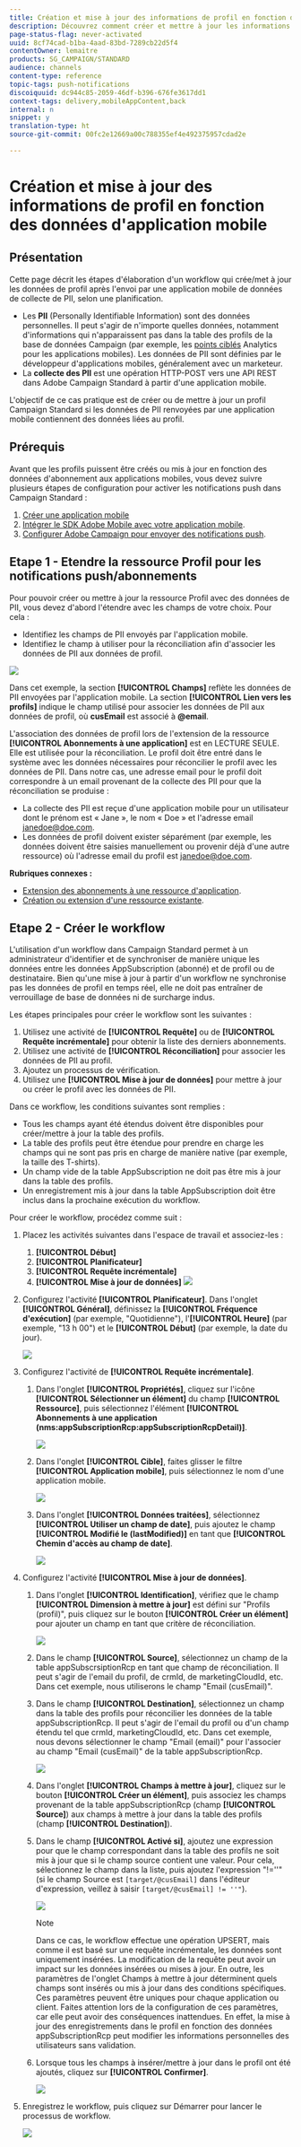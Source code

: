 ```yaml
---
title: Création et mise à jour des informations de profil en fonction des données d'application mobile
description: Découvrez comment créer et mettre à jour les informations de profil en fonction des données d'application mobile.
page-status-flag: never-activated
uuid: 8cf74cad-b1ba-4aad-83bd-7289cb22d5f4
contentOwner: lemaitre
products: SG_CAMPAIGN/STANDARD
audience: channels
content-type: reference
topic-tags: push-notifications
discoiquuid: dc944c85-2059-46df-b396-676fe3617dd1
context-tags: delivery,mobileAppContent,back
internal: n
snippet: y
translation-type: ht
source-git-commit: 00fc2e12669a00c788355ef4e492375957cdad2e

---
```



# Création et mise à jour des informations de profil en fonction des données d'application mobile

## Présentation

Cette page décrit les étapes d'élaboration d'un workflow qui crée/met à jour les données de profil après l'envoi par une application mobile de données de collecte de PII, selon une planification.

* Les **PII** (Personally Identifiable Information) sont des données personnelles. Il peut s'agir de n'importe quelles données, notamment d'informations qui n'apparaissent pas dans la table des profils de la base de données Campaign (par exemple, les [points ciblés](../../integrating/using/about-campaign-points-of-interest-data-integration.md) Analytics pour les applications mobiles). Les données de PII sont définies par le développeur d'applications mobiles, généralement avec un marketeur.
* La **collecte des PII** est une opération HTTP-POST vers une API REST dans Adobe Campaign Standard à partir d'une application mobile.

L'objectif de ce cas pratique est de créer ou de mettre à jour un profil Campaign Standard si les données de PII renvoyées par une application mobile contiennent des données liées au profil.

## Prérequis

Avant que les profils puissent être créés ou mis à jour en fonction des données d'abonnement aux applications mobiles, vous devez suivre plusieurs étapes de configuration pour activer les notifications push dans Campaign Standard :

1. [Créer une application mobile](../../administration/using/configuring-a-mobile-application.md)
1. [Intégrer le SDK Adobe Mobile avec votre application mobile](https://helpx.adobe.com/fr/campaign/kb/integrate-mobile-sdk.html).
1. [Configurer Adobe Campaign pour envoyer des notifications push](https://helpx.adobe.com/fr/campaign/kb/configuring-app-sdkv4.html).

## Etape 1 - Etendre la ressource Profil pour les notifications push/abonnements

Pour pouvoir créer ou mettre à jour la ressource Profil avec des données de PII, vous devez d'abord l'étendre avec les champs de votre choix. Pour cela :

* Identifiez les champs de PII envoyés par l'application mobile.
* Identifiez le champ à utiliser pour la réconciliation afin d'associer les données de PII aux données de profil.

![](assets/update_profile1.png)

Dans cet exemple, la section **[!UICONTROL Champs]** reflète les données de PII envoyées par l'application mobile. La section **[!UICONTROL Lien vers les profils]** indique le champ utilisé pour associer les données de PII aux données de profil, où **cusEmail** est associé à **@email**.

L'association des données de profil lors de l'extension de la ressource **[!UICONTROL Abonnements à une application]** est en LECTURE SEULE. Elle est utilisée pour la réconciliation. Le profil doit être entré dans le système avec les données nécessaires pour réconcilier le profil avec les données de PII. Dans notre cas, une adresse email pour le profil doit correspondre à un email provenant de la collecte des PII pour que la réconciliation se produise :

* La collecte des PII est reçue d'une application mobile pour un utilisateur dont le prénom est « Jane », le nom « Doe » et l'adresse email janedoe@doe.com.
* Les données de profil doivent exister séparément (par exemple, les données doivent être saisies manuellement ou provenir déjà d'une autre ressource) où l'adresse email du profil est janedoe@doe.com.

**Rubriques connexes :**

* [Extension des abonnements à une ressource d'application](../../developing/using/extending-the-subscriptions-to-an-application-resource.md).
* [Création ou extension d'une ressource existante](../../developing/using/key-steps-to-add-a-resource.md).

## Etape 2 - Créer le workflow

L'utilisation d'un workflow dans Campaign Standard permet à un administrateur d'identifier et de synchroniser de manière unique les données entre les données AppSubscription (abonné) et de profil ou de destinataire. Bien qu'une mise à jour à partir d'un workflow ne synchronise pas les données de profil en temps réel, elle ne doit pas entraîner de verrouillage de base de données ni de surcharge indus.

Les étapes principales pour créer le workflow sont les suivantes :

1. Utilisez une activité de **[!UICONTROL Requête]** ou de **[!UICONTROL Requête incrémentale]** pour obtenir la liste des derniers abonnements.
1. Utilisez une activité de **[!UICONTROL Réconciliation]** pour associer les données de PII au profil.
1. Ajoutez un processus de vérification.
1. Utilisez une **[!UICONTROL Mise à jour de données]** pour mettre à jour ou créer le profil avec les données de PII.

Dans ce workflow, les conditions suivantes sont remplies :

* Tous les champs ayant été étendus doivent être disponibles pour créer/mettre à jour la table des profils.
* La table des profils peut être étendue pour prendre en charge les champs qui ne sont pas pris en charge de manière native (par exemple, la taille des T-shirts).
* Un champ vide de la table AppSubscription ne doit pas être mis à jour dans la table des profils.
* Un enregistrement mis à jour dans la table AppSubscription doit être inclus dans la prochaine exécution du workflow.

Pour créer le workflow, procédez comme suit :

1. Placez les activités suivantes dans l'espace de travail et associez-les :
   1. **[!UICONTROL Début]**
   1. **[!UICONTROL Planificateur]**
   1. **[!UICONTROL Requête incrémentale]**
   1. **[!UICONTROL Mise à jour de données]**
   ![](assets/update_profile0.png)

1. Configurez l'activité **[!UICONTROL Planificateur]**. Dans l'onglet **[!UICONTROL Général]**, définissez la **[!UICONTROL Fréquence d'exécution]** (par exemple, "Quotidienne"), l'**[!UICONTROL Heure]** (par exemple, "13 h 00") et le **[!UICONTROL Début]** (par exemple, la date du jour).

   ![](assets/update_profile2.png)

1. Configurez l'activité de **[!UICONTROL Requête incrémentale]**.
   1. Dans l'onglet **[!UICONTROL Propriétés]**, cliquez sur l'icône **[!UICONTROL Sélectionner un élément]** du champ **[!UICONTROL Ressource]**, puis sélectionnez l'élément **[!UICONTROL Abonnements à une application (nms:appSubscriptionRcp:appSubscriptionRcpDetail)]**.

      ![](assets/update_profile3.png)

   1. Dans l'onglet **[!UICONTROL Cible]**, faites glisser le filtre **[!UICONTROL Application mobile]**, puis sélectionnez le nom d'une application mobile.

      ![](assets/update_profile4.png)

   1. Dans l'onglet **[!UICONTROL Données traitées]**, sélectionnez **[!UICONTROL Utiliser un champ de date]**, puis ajoutez le champ **[!UICONTROL Modifié le (lastModified)]** en tant que **[!UICONTROL Chemin d'accès au champ de date]**.

      ![](assets/update_profile5.png)

1. Configurez l'activité **[!UICONTROL Mise à jour de données]**.
   1. Dans l'onglet **[!UICONTROL Identification]**, vérifiez que le champ **[!UICONTROL Dimension à mettre à jour]** est défini sur "Profils (profil)", puis cliquez sur le bouton **[!UICONTROL Créer un élément]** pour ajouter un champ en tant que critère de réconciliation.

      ![](assets/update_profile_createelement.png)

   1. Dans le champ **[!UICONTROL Source]**, sélectionnez un champ de la table appSubscrsiptionRcp en tant que champ de réconciliation. Il peut s'agir de l'email du profil, de crmId, de marketingCloudId, etc. Dans cet exemple, nous utiliserons le champ "Email (cusEmail)".
   1. Dans le champ **[!UICONTROL Destination]**, sélectionnez un champ dans la table des profils pour réconcilier les données de la table appSubscriptionRcp. Il peut s'agir de l'email du profil ou d'un champ étendu tel que crmId, marketingCloudId, etc. Dans cet exemple, nous devons sélectionner le champ "Email (email)" pour l'associer au champ "Email (cusEmail)" de la table appSubscriptionRcp.

      ![](assets/update_profile7.png)

   1. Dans l'onglet **[!UICONTROL Champs à mettre à jour]**, cliquez sur le bouton **[!UICONTROL Créer un élément]**, puis associez les champs provenant de la table appSubscriptionRcp (champ **[!UICONTROL Source]**) aux champs à mettre à jour dans la table des profils (champ **[!UICONTROL Destination]**).
   1. Dans le champ **[!UICONTROL Activé si]**, ajoutez une expression pour que le champ correspondant dans la table des profils ne soit mis à jour que si le champ source contient une valeur. Pour cela, sélectionnez le champ dans la liste, puis ajoutez l'expression "!=''" (si le champ Source est `[target/@cusEmail]` dans l'éditeur d'expression, veillez à saisir `[target/@cusEmail] != ''"`).

      ![](assets/update_profile8.png)

      >[!NOTE]
      >
      >Dans ce cas, le workflow effectue une opération UPSERT, mais comme il est basé sur une requête incrémentale, les données sont uniquement insérées. La modification de la requête peut avoir un impact sur les données insérées ou mises à jour.
      >En outre, les paramètres de l'onglet Champs à mettre à jour déterminent quels champs sont insérés ou mis à jour dans des conditions spécifiques. Ces paramètres peuvent être uniques pour chaque application ou client. Faites attention lors de la configuration de ces paramètres, car elle peut avoir des conséquences inattendues. En effet, la mise à jour des enregistrements dans le profil en fonction des données appSubscriptionRcp peut modifier les informations personnelles des utilisateurs sans validation.

   1. Lorsque tous les champs à insérer/mettre à jour dans le profil ont été ajoutés, cliquez sur **[!UICONTROL Confirmer]**.

      ![](assets/update_profile9.png)

1. Enregistrez le workflow, puis cliquez sur Démarrer pour lancer le processus de workflow.

   ![](assets/update_profile10.png)
